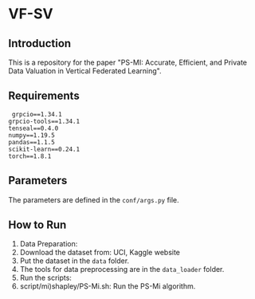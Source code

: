# VF-SV
## Introduction
This is a repository for the paper "PS-MI: Accurate, Efficient, and Private Data Valuation in Vertical Federated Learning".

## Requirements
` grpcio==1.34.1`  
`grpcio-tools==1.34.1`  
`tenseal==0.4.0`  
`numpy==1.19.5`  
`pandas==1.1.5`  
`scikit-learn==0.24.1`  
`torch==1.8.1`



## Parameters
 The parameters are defined in the `conf/args.py` file.



## How to Run
1. Data Preparation:
  1. Download the dataset from: UCI, Kaggle website
  2. Put the dataset in the `data` folder.
  3. The tools for data preprocessing are in the `data_loader` folder.
2. Run the scripts:
  1. script/mi)shapley/PS-Mi.sh: Run the PS-Mi algorithm.